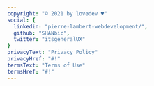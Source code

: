 ```yaml
---
copyright: "© 2021 by lovedev ♥"
social: {
  linkedin: "pierre-lambert-webdevelopment/",
  github: "SHANbic",
  twitter: "itsgeneralUX"
}
privacyText: "Privacy Policy"
privacyHref: "#!"
termsText: "Terms of Use"
termsHref: "#!"
---
```


